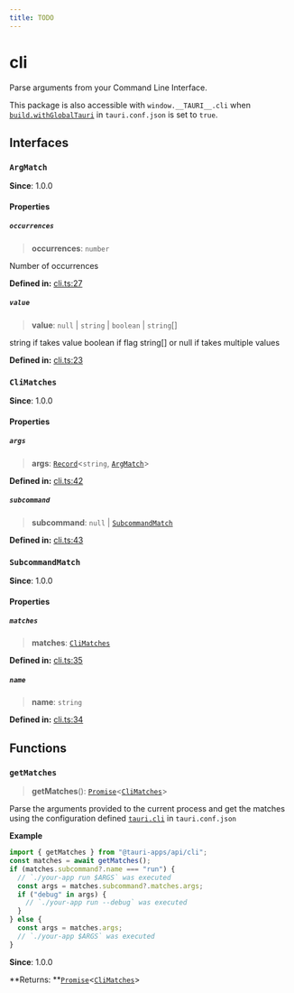 ```yaml
---
title: TODO
---
```


# cli

Parse arguments from your Command Line Interface.

This package is also accessible with `window.__TAURI__.cli` when [`build.withGlobalTauri`](https://tauri.app/v1/api/config/#buildconfig.withglobaltauri) in `tauri.conf.json` is set to `true`.

## Interfaces

### `ArgMatch`

**Since**: 1.0.0

#### Properties

##### `occurrences`

> **occurrences**: `number`

Number of occurrences

**Defined in:** [cli.ts:27](https://github.com/tauri-apps/tauri/blob/b7ae725/tooling/api/src/cli.ts#L27)

##### `value`

> **value**: `null` \| `string` \| `boolean` \| `string`[]

string if takes value
boolean if flag
string[] or null if takes multiple values

**Defined in:** [cli.ts:23](https://github.com/tauri-apps/tauri/blob/b7ae725/tooling/api/src/cli.ts#L23)

### `CliMatches`

**Since**: 1.0.0

#### Properties

##### `args`

> **args**: [`Record`](https://www.typescriptlang.org/docs/handbook/utility-types.html#recordkeys-type)<`string`, [`ArgMatch`](cli.md#argmatch)\>

**Defined in:** [cli.ts:42](https://github.com/tauri-apps/tauri/blob/b7ae725/tooling/api/src/cli.ts#L42)

##### `subcommand`

> **subcommand**: `null` \| [`SubcommandMatch`](cli.md#subcommandmatch)

**Defined in:** [cli.ts:43](https://github.com/tauri-apps/tauri/blob/b7ae725/tooling/api/src/cli.ts#L43)

### `SubcommandMatch`

**Since**: 1.0.0

#### Properties

##### `matches`

> **matches**: [`CliMatches`](cli.md#climatches)

**Defined in:** [cli.ts:35](https://github.com/tauri-apps/tauri/blob/b7ae725/tooling/api/src/cli.ts#L35)

##### `name`

> **name**: `string`

**Defined in:** [cli.ts:34](https://github.com/tauri-apps/tauri/blob/b7ae725/tooling/api/src/cli.ts#L34)

## Functions

### `getMatches`

> **getMatches**(): [`Promise`](https://developer.mozilla.org/en-US/docs/Web/JavaScript/Reference/Global_Objects/Promise)<[`CliMatches`](cli.md#climatches)\>

Parse the arguments provided to the current process and get the matches using the configuration defined [`tauri.cli`](https://tauri.app/v1/api/config/#tauriconfig.cli) in `tauri.conf.json`

**Example**

```typescript
import { getMatches } from "@tauri-apps/api/cli";
const matches = await getMatches();
if (matches.subcommand?.name === "run") {
  // `./your-app run $ARGS` was executed
  const args = matches.subcommand?.matches.args;
  if ("debug" in args) {
    // `./your-app run --debug` was executed
  }
} else {
  const args = matches.args;
  // `./your-app $ARGS` was executed
}
```

**Since**: 1.0.0

**Returns: **[`Promise`](https://developer.mozilla.org/en-US/docs/Web/JavaScript/Reference/Global_Objects/Promise)<[`CliMatches`](cli.md#climatches)\>
